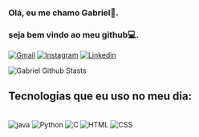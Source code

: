### Olá, eu me chamo Gabriel👋.
### seja bem vindo ao meu github💻.

[![Gmail](https://img.shields.io/badge/Gmail-D14836?style=for-the-badge&logo=gmail&logoColor=white
)](gabriel2001td@gmail.com) [![Instagram](https://img.shields.io/badge/Instagram-E4405F?style=for-the-badge&logo=instagram&logoColor=white
)](https://www.instagram.com/gabriel_dilho/?igshid=MzMyNGUyNmU2YQ%3D%3D) [![Linkedin](https://img.shields.io/badge/LinkedIn-0077B5?style=for-the-badge&logo=linkedin&logoColor=white
)](https://www.linkedin.com/in/gabriel-td-b81a83297/)

![ Gabriel Github Stasts](https://github-readme-stats.vercel.app/api?username=dilho01&theme=blue-green)

## Tecnologias que eu uso no meu dia:

<div style= "display: inline_block"><br/> 
  <img align= "center" alt= "java" src= "https://img.shields.io/badge/Java-ED8B00?style=for-the-badge&logo=openjdk&logoColor=white" />
  <img align= "center" alt= "Python" src= "https://img.shields.io/badge/Python-14354C?style=for-the-badge&logo=python&logoColor=white" />
  <img align= "center" alt= "C" src= "https://img.shields.io/badge/C%23-239120?style=for-the-badge&logo=c-sharp&logoColor=white" />
  <img align= "center" alt= "HTML" src= "https://img.shields.io/badge/HTML5-E34F26?style=for-the-badge&logo=html5&logoColor=white" />
  <img align= "center" alt= "CSS" src= "https://img.shields.io/badge/CSS3-1572B6?style=for-the-badge&logo=css3&logoColor=white" /> 
  <img align= "center" alt= "" src= "" />
  <img align= "center" alt= "" src= "" />
  <img align= "center" alt= "" src= "" />
</div>

